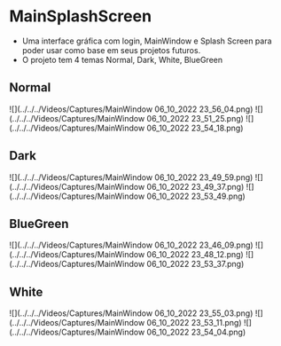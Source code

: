 # MainSplashScreen
* Uma interface gráfica com login, MainWindow e Splash Screen para poder usar como base em seus projetos futuros. 
* O projeto tem 4 temas Normal, Dark, White, BlueGreen

## Normal
![](../../../Videos/Captures/MainWindow 06_10_2022 23_56_04.png)
![](../../../Videos/Captures/MainWindow 06_10_2022 23_51_25.png)
![](../../../Videos/Captures/MainWindow 06_10_2022 23_54_18.png)

## Dark
![](../../../Videos/Captures/MainWindow 06_10_2022 23_49_59.png)
![](../../../Videos/Captures/MainWindow 06_10_2022 23_49_37.png)
![](../../../Videos/Captures/MainWindow 06_10_2022 23_53_49.png)

## BlueGreen
![](../../../Videos/Captures/MainWindow 06_10_2022 23_46_09.png)
![](../../../Videos/Captures/MainWindow 06_10_2022 23_48_12.png)
![](../../../Videos/Captures/MainWindow 06_10_2022 23_53_37.png)

## White
![](../../../Videos/Captures/MainWindow 06_10_2022 23_55_03.png)
![](../../../Videos/Captures/MainWindow 06_10_2022 23_53_11.png)
![](../../../Videos/Captures/MainWindow 06_10_2022 23_54_04.png)
